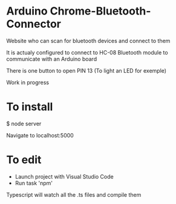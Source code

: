 # Arduino Chrome-Bluetooth-Connector

Website who can scan for bluetooth devices and connect to them

It is actualy configured to connect to HC-08 Bluetooth module to communicate with an Arduino board

There is one button to open PIN 13 (To light an LED for exemple)

Work in progress



# To install

$ node server

Navigate to localhost:5000



# To edit

 - Launch project with Visual Studio Code
 - Run task 'npm'

Typescript will watch all the .ts files and compile them



